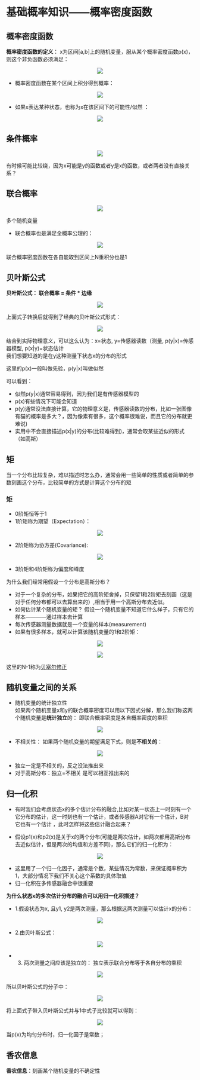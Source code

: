 # 基础概率知识——概率密度函数  


## 概率密度函数  

**概率密度函数的定义**： x为区间[a,b]上的随机变量，服从某个概率密度函数p(x)，则这个非负函数必须满足：    
<p align="center"><img src="https://user-images.githubusercontent.com/58176267/146008025-9b91c181-8f6c-4c38-8ec4-43e13454577c.png"></p>  

* 概率密度函数在某个区间上积分得到概率：  
<p align="center"><img src="https://user-images.githubusercontent.com/58176267/146008431-c9990980-53e9-40fe-88a6-e84559448a45.png"></p>  

* 如果x表达某种状态，也称为x在该区间下的可能性/似然 ：  
<p align="center"><img src="https://user-images.githubusercontent.com/58176267/146010739-a4577afb-2f8c-492e-b046-cf8101695436.png"></p>  

 
## 条件概率  
<p align="center"><img src="https://user-images.githubusercontent.com/58176267/146011860-c026abd0-0617-4024-a35b-4e19c4d5ad60.png"></p>   
 
有时候可能比较绕，因为x可能是y的函数或者y是x的函数，或者两者没有直接关系？
 
 
## 联合概率  
<p align="center"><img src="https://user-images.githubusercontent.com/58176267/146012241-808907c8-d459-41d3-a8fa-945189a4b634.png"></p>  
 
多个随机变量  
 
 * 联合概率也是满足全概率公理的：  
<p align="center"><img src="https://user-images.githubusercontent.com/58176267/146013133-f81071a7-7c70-43b6-8fe5-934cdeb063cd.png"></p> 
联合概率密度函数在各自能取到区间上N重积分也是1  



## 贝叶斯公式  

**贝叶斯公式： 联合概率 = 条件 * 边缘**  

<p align="center"><img src="https://user-images.githubusercontent.com/58176267/146014686-636c0ead-31bb-4109-9a28-8b1e203c5b19.png"></p>  
上面式子转换后就得到了经典的贝叶斯公式形式：  
<p align="center"><img src="https://user-images.githubusercontent.com/58176267/146014751-d7ec3dfd-e725-463d-a8d5-eedfc3592f77.png"></p>  

结合到实际物理意义，可以这么认为：x=状态, y=传感器读数（测量, p(y|x)=传感器模型, p(x|y)=状态估计  
我们想要知道的是在y这种测量下状态x的分布的形式  

这里的p(x)一般叫做先验，p(y|x)叫做似然  

可以看到：
* 似然p(y|x)通常容易得到，因为我们是有传感器模型的
* p(x)有些情况下可能会知道  
* p(y)通常没法直接计算，它的物理意义是，传感器读数的分布，比如一张图像有猫的概率是多大？，因为像素有很多，这个概率很难说，而且它的分布就更难说)  
* 实用中不会直接描述p(x|y)的分布(比较难得到)，通常会取某些近似的形式（如高斯）  


## 矩  

当一个分布比较复杂，难以描述时怎么办，通常会用一些简单的性质或者简单的参数刻画这个分布，比较简单的方式是计算这个分布的矩  

### 矩  
* 0阶矩恒等于1  
* 1阶矩称为期望（Expectation）：  
<p align="center"><img src="https://user-images.githubusercontent.com/58176267/146018168-d002aff0-db22-4457-bdf6-d23e3d57e975.png"></p>  

* 2阶矩称为协方差(Covariance):  

<p align="center"><img src="https://user-images.githubusercontent.com/58176267/146018796-5ba8010c-b05a-448b-8c3c-bafad484c849.png"></p>  

* 3阶矩和4阶矩称为偏度和峰度  

为什么我们经常用假设一个分布是高斯分布？  
* 对于一个复杂的分布，如果把它的高阶矩舍掉，只保留1和2阶矩去刻画（这是对于任何分布都可以去算出来的）,相当于用一个高斯分布去近似。  
* 如何估计某个随机变量的矩？ 假设一个随机变量不知道它什么样子，只有它的样本————通过样本去计算
* 每次传感器测量数据就是一个变量的样本(measurement)  
* 如果有很多样本，就可以计算该随机变量的1和2阶矩：  

<p align="center"><img src="https://user-images.githubusercontent.com/58176267/146020474-26c122a3-7079-467e-8efd-63f38212da8e.png"></p>  

<p align="center"><img src="https://user-images.githubusercontent.com/58176267/146020718-510ff1f6-6123-4273-a3ba-f1313930b598.png"></p>  

这里的N-1称为[贝塞尔修正]()  


## 随机变量之间的关系  

* 随机变量的统计独立性  
如果两个随机变量x和y的联合概率密度可以用以下因式分解，那么我们称这两个随机变量是**统计独立**的： 即联合概率密度是各自概率密度的乘积  

<p align="center"><img src="https://user-images.githubusercontent.com/58176267/146021626-ed69cbd3-740a-40f5-978d-c4a717cf30b1.png"></p>  

* 不相关性：
如果两个随机变量的期望满足下式，则是**不相关的**：  
<p align="center"><img src="https://user-images.githubusercontent.com/58176267/146022514-e650b509-e26e-4bf8-bbb7-e80f02b46e5c.png"></p>  

* 独立一定是不相关的，反之没法推出来  
* 对于高斯分布：独立=不相关 是可以相互推出来的  


## 归一化积  

* 有时我们会考虑状态x的多个估计分布的融合,比如对某一状态上一时刻有一个它分布的估计，这一时刻也有一个估计，或者传感器A对它有一个估计，B对它也有一个估计 ，此时怎样将这些估计融合起来？  

* 假设p1(x)和p2(x)是关于x的两个分布(可能是两次估计，如两次都用高斯分布去近似估计，但是两次的均值和方差不同)，那么它们的归一化积为：  

<p align="center"><img src="https://user-images.githubusercontent.com/58176267/146023830-872e2f1c-5fed-4508-b5e9-3351de287e7d.png"></p>  

* 这里用了一个归一化因子，通常是个数，某些情况为常数，来保证概率积为1，大部分情况下我们不关心这个系数的具体取值  
* 归一化积在多传感器融合中很重要  

**为什么状态x的多次估计分布的融合可以用归一化积描述？**  
* 1.假设状态为x, 且y1, y2是两次测量，那么根据这两次测量可以估计x的分布： 

<p align="center"><img src="https://user-images.githubusercontent.com/58176267/146024858-1e4fe9aa-e6ba-438a-b1eb-4208cdc5dce6.png"></p>

* 2.由贝叶斯公式：  

<p align="center"><img src="https://user-images.githubusercontent.com/58176267/146025187-ac1a6c86-f395-4423-bf79-940de9906819.png"></p>  

* 3. 两次测量之间应该是独立的：
独立表示联合分布等于各自分布的乘积  

<p align="center"><img src="https://user-images.githubusercontent.com/58176267/146021626-ed69cbd3-740a-40f5-978d-c4a717cf30b1.png"></p> 

所以贝叶斯公式的分子中：  

<p align="center"><img src="https://user-images.githubusercontent.com/58176267/146026682-103b8c24-e15a-40dc-8b25-8bae6a3e2430.png"></p>  

将上面式子带入贝叶斯公式并与1中式子比较就可以得到：  

<p align="center"><img src="https://user-images.githubusercontent.com/58176267/146027758-7d83a975-6222-4e22-bb7d-49084c7dbf8a.png"></p>  

当p(x)为均匀分布时，归一化因子是常数；   


## 香农信息  

**香农信息**：刻画某个随机变量的不确定性  

  
























 

 


 





